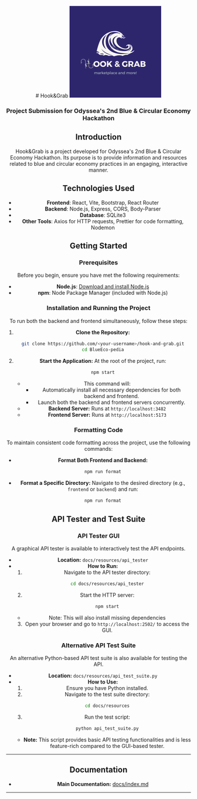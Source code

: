 <center>
# Hook&Grab

<img src="presentation/logo.png" alt="Hook&Grab Logo" width="250" />

### Project Submission for Odyssea's 2nd Blue & Circular Economy Hackathon

## Introduction
Hook&Grab is a project developed for Odyssea's 2nd Blue & Circular Economy Hackathon. Its purpose is to provide information and resources related to blue and circular economy practices in an engaging, interactive manner.

## Technologies Used
- **Frontend**: React, Vite, Bootstrap, React Router
- **Backend**: Node.js, Express, CORS, Body-Parser
- **Database**: SQLite3
- **Other Tools**: Axios for HTTP requests, Prettier for code formatting, Nodemon

## Getting Started

### Prerequisites
Before you begin, ensure you have met the following requirements:
- **Node.js**: [Download and install Node.js](https://nodejs.org/)
- **npm**: Node Package Manager (included with Node.js)

### Installation and Running the Project
To run both the backend and frontend simultaneously, follow these steps:

1. **Clone the Repository:**
   ```bash
   git clone https://github.com/<your-username>/hook-and-grab.git
   cd BlueEco-pedia
   ```

2. **Start the Application:**
   At the root of the project, run:
   ```bash
   npm start
   ```
   - This command will:
     - Automatically install all necessary dependencies for both backend and frontend.
     - Launch both the backend and frontend servers concurrently.
   - **Backend Server:** Runs at `http://localhost:3482`
   - **Frontend Server:** Runs at `http://localhost:5173`

### Formatting Code
To maintain consistent code formatting across the project, use the following commands:

- **Format Both Frontend and Backend:**
  ```bash
  npm run format
  ```

- **Format a Specific Directory:**
  Navigate to the desired directory (e.g., `frontend` or `backend`) and run:
  ```bash
  npm run format
  ```

## API Tester and Test Suite

### API Tester GUI
A graphical API tester is available to interactively test the API endpoints.

- **Location:** `docs/resources/api_tester`
- **How to Run:**
  1. Navigate to the API tester directory:
     ```bash
     cd docs/resources/api_tester
     ```
  2. Start the HTTP server:
     ```bash
     npm start
     ```
    - Note: This will also install missing dependencies
  3. Open your browser and go to `http://localhost:2502/` to access the GUI.

### Alternative API Test Suite
An alternative Python-based API test suite is also available for testing the API.

- **Location:** `docs/resources/api_test_suite.py`
- **How to Use:**
  1. Ensure you have Python installed.
  2. Navigate to the test suite directory:
     ```bash
     cd docs/resources
     ```
  3. Run the test script:
     ```bash
     python api_test_suite.py
     ```
  - **Note:** This script provides basic API testing functionalities and is less feature-rich compared to the GUI-based tester.

---

## Documentation

- **Main Documentation:** [docs/index.md](docs/index.md)

---
</center>
